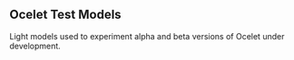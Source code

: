 ## Ocelet Test Models 

Light models used to experiment alpha and beta versions of Ocelet under development.

